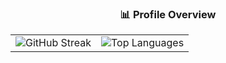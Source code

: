 <div align="center">
  <h3>📊 Profile Overview</h3>
  <table>
    <tr>
      <td>
        <img src="https://github-readme-streak-stats.herokuapp.com/?user=tifan9&theme=tokyonight&hide_border=true&background=0D1117&stroke=6366F1&ring=6366F1&fire=FF6B35&currStreakLabel=C9D1D9&dates=C9D1D9&currStreakNum=FFFFFF&sideNums=FFFFFF" alt="GitHub Streak" />
      </td>
      <td>
        <img src="https://github-readme-stats.vercel.app/api/top-langs/?username=tifan9&layout=compact&theme=tokyonight&hide_border=true&bg_color=0D1117&title_color=6366F1&text_color=C9D1D9&langs_count=8" alt="Top Languages" />
      </td>
    </tr>
  </table>
</div>
 
